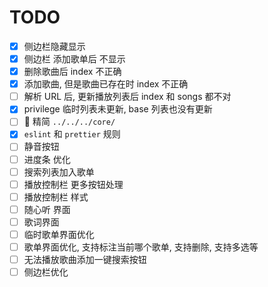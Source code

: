 # TODO

- [x] 侧边栏隐藏显示
- [x] 侧边栏 添加歌单后 不显示
- [x] 删除歌曲后 index 不正确
- [x] 添加歌曲, 但是歌曲已存在时 index 不正确
- [ ] 解析 URL 后, 更新播放列表后 index 和 songs 都不对
- [x] privilege 临时列表未更新, base 列表也没有更新
- [ ]  精简 `../../../core/`
- [x] `eslint` 和 `prettier` 规则
- [ ] 静音按钮
- [ ] 进度条 优化
- [ ] 搜索列表加入歌单
- [ ] 播放控制栏 更多按钮处理
- [ ] 播放控制栏 样式
- [ ] 随心听 界面
- [ ] 歌词界面
- [ ] 临时歌单界面优化
- [ ] 歌单界面优化, 支持标注当前哪个歌单, 支持删除, 支持多选等
- [ ] 无法播放歌曲添加一键搜索按钮
- [ ] 侧边栏优化
